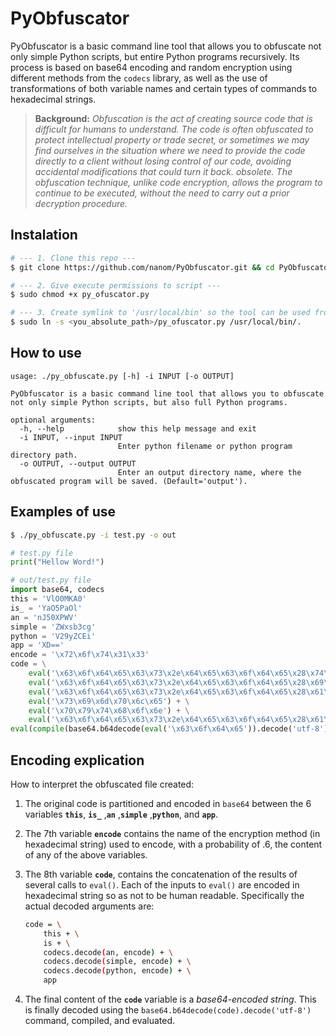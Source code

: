 # PyObfuscator
PyObfuscator is a basic command line tool that allows you to obfuscate not only simple Python scripts, but entire Python programs recursively. Its process is based on base64 encoding and random encryption using different methods from the `codecs` library, as well as the use of transformations of both variable names and certain types of commands to hexadecimal strings.


> **Background:** *Obfuscation is the act of creating source code that is difficult for humans to understand. The code is often obfuscated to protect intellectual property or trade secret, or sometimes we may find ourselves in the situation where we need to provide the code directly to a client without losing control of our code, avoiding accidental modifications that could turn it back. obsolete.
The obfuscation technique, unlike code encryption, allows the program to continue to be executed, without the need to carry out a prior decryption procedure.*

## Instalation
```bash
# --- 1. Clone this repo ---
$ git clone https://github.com/nanom/PyObfuscator.git && cd PyObfuscator 

# --- 2. Give execute permissions to script ---
$ sudo chmod +x py_ofuscator.py

# --- 3. Create symlink to '/usr/local/bin' so the tool can be used from anywhere ---
$ sudo ln -s <you_absolute_path>/py_ofuscator.py /usr/local/bin/.
```
## How to use
```shell
usage: ./py_obfuscate.py [-h] -i INPUT [-o OUTPUT]

PyObfuscator is a basic command line tool that allows you to obfuscate not only simple Python scripts, but also full Python programs.

optional arguments:
  -h, --help            show this help message and exit
  -i INPUT, --input INPUT
                        Enter python filename or python program directory path.
  -o OUTPUT, --output OUTPUT
                        Enter an output directory name, where the obfuscated program will be saved. (Default='output').
```

## Examples of use
```bash
$ ./py_obfuscate.py -i test.py -o out
```

```python
# test.py file
print("Hellow Word!")
```

```python
# out/test.py file
import base64, codecs 
this = 'VlO0MKA0'
is_ = 'YaO5PaOl'
an = 'nJ50XPWV'
simple = 'ZWxsb3cg'
python = 'V29yZCEi'
app = 'XD=='
encode = '\x72\x6f\x74\x31\x33' 
code = \
	eval('\x63\x6f\x64\x65\x63\x73\x2e\x64\x65\x63\x6f\x64\x65\x28\x74\x68\x69\x73\x2c\x65\x6e\x63\x6f\x64\x65\x29') + \
	eval('\x63\x6f\x64\x65\x63\x73\x2e\x64\x65\x63\x6f\x64\x65\x28\x69\x73\x5f\x2c\x65\x6e\x63\x6f\x64\x65\x29') + \
	eval('\x63\x6f\x64\x65\x63\x73\x2e\x64\x65\x63\x6f\x64\x65\x28\x61\x6e\x2c\x65\x6e\x63\x6f\x64\x65\x29') + \
	eval('\x73\x69\x6d\x70\x6c\x65') + \
	eval('\x70\x79\x74\x68\x6f\x6e') + \
	eval('\x63\x6f\x64\x65\x63\x73\x2e\x64\x65\x63\x6f\x64\x65\x28\x61\x70\x70\x2c\x65\x6e\x63\x6f\x64\x65\x29')
eval(compile(base64.b64decode(eval('\x63\x6f\x64\x65')).decode('utf-8'),'<app>', 'exec'))
```

## Encoding explication
How to interpret the obfuscated file created:
1. The original code is partitioned and encoded in `base64` between the 6 variables **`this`**, **`is_`** ,**`an`** ,**`simple`** ,**`python`**, and **`app`**.
2. The 7th variable **`encode`** contains the name of the encryption method (in hexadecimal string) used to encode, with a probability of .6, the content of any of the above variables.
3. The 8th variable **`code`**, contains the concatenation of the results of several calls to `eval()`. Each of the inputs to `eval()` are encoded in hexadecimal string so as not to be human readable.  Specifically the actual decoded arguments are:
    ```bash
    code = \
        this + \
        is + \
        codecs.decode(an, encode) + \
        codecs.decode(simple, encode) + \
        codecs.decode(python, encode) + \
        app
    ```

4. The final content of the **`code`** variable is a *base64-encoded string*. This is finally decoded using the `base64.b64decode(code).decode('utf-8')` command, compiled, and evaluated.